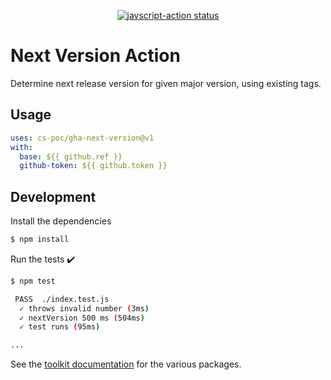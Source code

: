 
<p align="center">
  <a href="https://github.com/cs-poc/gha-next-version/actions"><img alt="javscript-action status" src="https://github.com/cs-poc/gha-next-version/workflows/units-test/badge.svg"></a>
</p>

# Next Version Action

Determine next release version for given major version, using existing tags.

## Usage

```yaml
uses: cs-poc/gha-next-version@v1
with:
  base: ${{ github.ref }}
  github-token: ${{ github.token }}
```

## Development

Install the dependencies  
```bash
$ npm install
```

Run the tests :heavy_check_mark:  
```bash
$ npm test

 PASS  ./index.test.js
  ✓ throws invalid number (3ms)
  ✓ nextVersion 500 ms (504ms)
  ✓ test runs (95ms)

...
```

See the [toolkit documentation](https://github.com/actions/toolkit/blob/master/README.md#packages) for the various packages.
